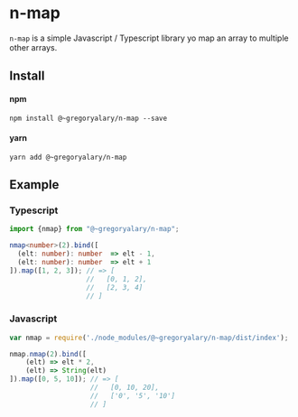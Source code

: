 # n-map

`n-map` is a simple Javascript / Typescript library yo map an array to multiple other arrays.

## Install

#### npm

`npm install @~gregoryalary/n-map --save`

#### yarn

`yarn add @~gregoryalary/n-map`

## Example

### Typescript

```typescript
import {nmap} from "@~gregoryalary/n-map";

nmap<number>(2).bind([
  (elt: number): number  => elt - 1,
  (elt: number): number  => elt + 1
]).map([1, 2, 3]); // => [
                   //   [0, 1, 2],
                   //   [2, 3, 4]
                   // ]
```

### Javascript

```javascript
var nmap = require('./node_modules/@~gregoryalary/n-map/dist/index');

nmap.nmap(2).bind([
    (elt) => elt * 2,
    (elt) => String(elt)
]).map([0, 5, 10]); // => [
                    //   [0, 10, 20],
                    //   ['0', '5', '10']
                    // ]
```
